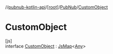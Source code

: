 //[pubnub-kotlin-api](../../../../index.md)/[[root]](../../index.md)/[PubNub](../index.md)/[CustomObject](index.md)

# CustomObject

[js]\
interface [CustomObject](index.md) : [JsMap](../../../../../../pubnub-kotlin/pubnub-kotlin-core-api/pubnub-kotlin-core-api/com.pubnub.kmp/-js-map/index.md)&lt;[Any](https://kotlinlang.org/api/latest/jvm/stdlib/kotlin-stdlib/kotlin/-any/index.html)&gt;
